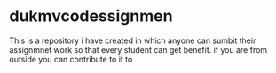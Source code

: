 # dukmvcodessignmen
This is a repository i have created in which anyone can sumbit their assignmnet work so that every student can get benefit.
if you are from outside you can contribute to it to

